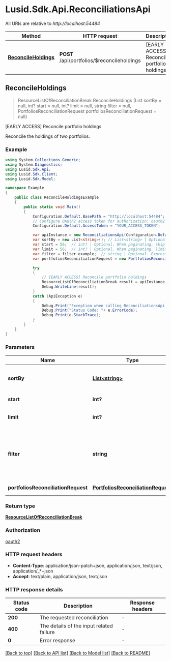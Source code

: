 # Lusid.Sdk.Api.ReconciliationsApi

All URIs are relative to *http://localhost:54484*

Method | HTTP request | Description
------------- | ------------- | -------------
[**ReconcileHoldings**](ReconciliationsApi.md#reconcileholdings) | **POST** /api/portfolios/$reconcileholdings | [EARLY ACCESS] Reconcile portfolio holdings



## ReconcileHoldings

> ResourceListOfReconciliationBreak ReconcileHoldings (List<string> sortBy = null, int? start = null, int? limit = null, string filter = null, PortfoliosReconciliationRequest portfoliosReconciliationRequest = null)

[EARLY ACCESS] Reconcile portfolio holdings

Reconcile the holdings of two portfolios.

### Example

```csharp
using System.Collections.Generic;
using System.Diagnostics;
using Lusid.Sdk.Api;
using Lusid.Sdk.Client;
using Lusid.Sdk.Model;

namespace Example
{
    public class ReconcileHoldingsExample
    {
        public static void Main()
        {
            Configuration.Default.BasePath = "http://localhost:54484";
            // Configure OAuth2 access token for authorization: oauth2
            Configuration.Default.AccessToken = "YOUR_ACCESS_TOKEN";

            var apiInstance = new ReconciliationsApi(Configuration.Default);
            var sortBy = new List<string>(); // List<string> | Optional. Order the results by these fields. Use use the '-' sign to denote descending order e.g. -MyFieldName (optional) 
            var start = 56;  // int? | Optional. When paginating, skip this number of results (optional) 
            var limit = 56;  // int? | Optional. When paginating, limit the number of returned results to this many. (optional) 
            var filter = filter_example;  // string | Optional. Expression to filter the result set.              For example, to filter on the left portfolio Code, use \"left.portfolioId.code eq 'string'\"              Read more about filtering results from LUSID here https://support.lusid.com/filtering-results-from-lusid. (optional) 
            var portfoliosReconciliationRequest = new PortfoliosReconciliationRequest(); // PortfoliosReconciliationRequest | The specifications of the inputs to the reconciliation (optional) 

            try
            {
                // [EARLY ACCESS] Reconcile portfolio holdings
                ResourceListOfReconciliationBreak result = apiInstance.ReconcileHoldings(sortBy, start, limit, filter, portfoliosReconciliationRequest);
                Debug.WriteLine(result);
            }
            catch (ApiException e)
            {
                Debug.Print("Exception when calling ReconciliationsApi.ReconcileHoldings: " + e.Message );
                Debug.Print("Status Code: "+ e.ErrorCode);
                Debug.Print(e.StackTrace);
            }
        }
    }
}
```

### Parameters


Name | Type | Description  | Notes
------------- | ------------- | ------------- | -------------
 **sortBy** | [**List&lt;string&gt;**](string.md)| Optional. Order the results by these fields. Use use the &#39;-&#39; sign to denote descending order e.g. -MyFieldName | [optional] 
 **start** | **int?**| Optional. When paginating, skip this number of results | [optional] 
 **limit** | **int?**| Optional. When paginating, limit the number of returned results to this many. | [optional] 
 **filter** | **string**| Optional. Expression to filter the result set.              For example, to filter on the left portfolio Code, use \&quot;left.portfolioId.code eq &#39;string&#39;\&quot;              Read more about filtering results from LUSID here https://support.lusid.com/filtering-results-from-lusid. | [optional] 
 **portfoliosReconciliationRequest** | [**PortfoliosReconciliationRequest**](PortfoliosReconciliationRequest.md)| The specifications of the inputs to the reconciliation | [optional] 

### Return type

[**ResourceListOfReconciliationBreak**](ResourceListOfReconciliationBreak.md)

### Authorization

[oauth2](../README.md#oauth2)

### HTTP request headers

- **Content-Type**: application/json-patch+json, application/json, text/json, application/_*+json
- **Accept**: text/plain, application/json, text/json

### HTTP response details
| Status code | Description | Response headers |
|-------------|-------------|------------------|
| **200** | The requested reconciliation |  -  |
| **400** | The details of the input related failure |  -  |
| **0** | Error response |  -  |

[[Back to top]](#)
[[Back to API list]](../README.md#documentation-for-api-endpoints)
[[Back to Model list]](../README.md#documentation-for-models)
[[Back to README]](../README.md)

